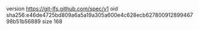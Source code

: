 version https://git-lfs.github.com/spec/v1
oid sha256:e46de4725bd809a6a5a19a305a600e4c628ecb62780091289946798b51b56889
size 168
